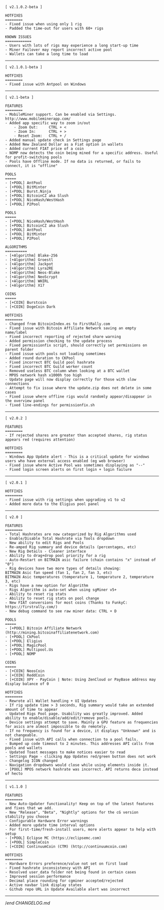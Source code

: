 
    [ v2.1.0.2-beta ]

    HOTFIXES
    ========
    - Fixed issue when using only 1 rig
    - Padded the time-out for users with 60+ rigs

    KNOWN ISSUES
    ============
    - Users with lots of rigs may experience a long start-up time
    - Miner Failover may report incorrect active pool
    - Wallets can take a long time to load

---

    [ v2.1.0.1-beta ]

    HOTFIXES
    ========
    - Fixed issue with Antpool on Windows

---

    [ v2.1-beta ]

    FEATURES
    ========
    - MobileMiner support. Can be enabled via Settings. http://www.mobileminerapp.com/
    - Added app specific way to zoom in/out
        - Zoom Out:     CTRL + <
        - Zoom In:      CTRL + >
        - Reset Zoom:   CTRL + /
    - Added manual update check in Settings page
    - Added New Zealand Dollar as a Fiat option in wallets
    - Added current FIAT price of a coin
    - NOMP now detects the coin being mined for a specific address. Useful for profit-switching pools
    - Pools have Offline mode. If no data is returned, or fails to connect, it is "offline"

    POOLS
    =====
    - [+POOL] AntPool
    - [+POOL] BitMinter
    - [+POOL] Burst.Ninja
    - [+POOL] BitcoinCZ aka Slush
    - [+POOL] NiceHash/WestHash
    - [+POOL] P2Pool

    POOLS
    =====
    - [+POOL] NiceHash/WestHash
    - [+POOL] BitcoinCZ aka Slush
    - [+POOL] AntPool
    - [+POOL] BitMinter
    - [+POOL] P2Pool

    ALGORITHMS
    ==========
    - [+Algorithm] Blake-256
    - [+Algorithm] Groestl
    - [+Algorithm] Jackpot
    - [+Algorithm] Lyra2RE
    - [+Algorithm] Neos-Blake
    - [+Algorithm] NeoScrypt
    - [+Algorithm] WHIRL
    - [+Algorithm] X17

    COINS
    =====
    - [+COIN] Burstcoin
    - [+COIN] DogeCoin Dark

    HOTFIXES
    ========
    - Changed from BitcoinIndex.es to FirstRally.com
    - Fixed issue with Bitcoin Affiliate Network saving an empty name/label
    - Fixed incorrect reporting of rejected share warning
    - Added permission checking to the update process
    - Fixed permissionfix script, should correctly set permissions on parent folder
    - Fixed issue with pools not loading sometimes
    - Added round duration to CKPool
    - Fixed incorrect BTC Guild pool hashrate
    - Fixed incorrect BTC Guild worker count
    - Removed useless BTC column when looking at a BTC wallet
    - MPOS network hash x1000h too high
    - Update page will now display correctly for those with slow connections
    - Attempt to fix issue where the update.zip does not delete in some cases
    - Fixed issue where offline rigs would randomly appear/disappear in the overview panel
    - fixed line-endings for permissionfix.sh

---

    [ v2.0.2 ]

    FEATURES
    ========
    - If rejected shares are greater than accepted shares, rig status appears red (requires attention)

    HOTFIXES
    ========
    - Windows App Update alert - This is a critical update for windows users who have external access enabled (eg web browser)
    - Fixed issue where Active Pool was sometimes displaying as "--"
    - Fixed login screen alerts on first login + login failure

---

    [ v2.0.1 ]

    HOTFIXES
    ========
    - Fixed issue with rig settings when upgrading v1 to v2
    - Added more data to the Eligius pool panel

---

    [ v2.0 ]

    FEATURES
    ========
    - Total Hashrates are now categorized by Rig Algorithms used
    - Enable/Disable Total Hashrate via Tools dropdown
    - New ability to edit Rigs and Pools
    - Re-amped Rig summary and device details (percentages, etc)
    - New Rig Details - Cleaner interface
    - Ability to drag+drop pool priority for a rig
    - Auto-Restart on BITMAIN asic failure (chain contains "x" instead of "0")
    - Rig devices have two more types of details showing:
    BITMAIN Asic fan speed (fan 1, fan 2, fan 3, etc)
    BITMAIN Asic temperatures (temperature 1, temperature 2, temperature 3, etc)
    - Rigs have a new option for Algorithm
    - Rigs Algorithm is auto-set when using sgMiner v5+
    - Ability to reset rig stats
    - Ability to reset rig stats on pool change
    - New FIAT conversions for most coins (Thanks to FunkyC: https://firstrally.com/)
    - New debug command to see raw miner data: CTRL + D

    POOLS
    =====
    - [+POOL] Bitcoin Affiliate Network (http://mining.bitcoinaffiliatenetwork.com)
    - [+POOL] CkPool
    - [+POOL] Eligius
    - [+POOL] MagicPool
    - [+POOL] Multipool.Us
    - [+POOL] NOMP

    COINS
    =====
    - [+COIN] NeosCoin
    - [+COIN] ReddCoin
    - [+COIN] XPY - PayCoin | Note: Using ZenCloud or PayBase address may display balance of 0

    HOTFIXES
    ========
    - Rewrote all Wallet handling + UI Updates
    - If rig update time > 3 seconds, Rig summary would take an extended amount of time to appear
    - Updated Rigs Pool page. Usability was greatly improved. Added ability to enable/disable/add/edit/remove pools.
    - Device settings attempt to save. Mainly a GPU feature as frequencies for asics are almost impossible to do remotely.
    - If no frequency is found for a device, it displays "Unknown" and is not changeable.
    - Fixed issue with API calls when connection to a pool fails.
    - Bumped up code timeout to 2 minutes. This addresses API calls from pools and wallets
    - Updated Toast messages to make notices easier to read
    - Settings Page - clicking App Updates red/green button does not work
    - Changelog ICON changed
    - Navigation dropdowns would close while using elements inside it.
    - [POOL] MPOS network hashrate was incorrect. API returns deca instead of hecto

---

    [ v1.1.0 ]

    FEATURES
    ========
    - New Auto-Updater functionality! Keep on top of the latest features and fixes that we add.
    - New "Release", "Beta", "Nightly" options for the cG version stability you choose
    - Configurable Hardware Error warnings
    - Added more update time interval options
    - For first-time/fresh-install users, more alerts appear to help with setup
    - [+POOL] Eclipse MC (https://eclipsemc.com)
    - [+POOL] SimpleCoin
    - [+COIN] ContinuumCoin (CTM) (http://continuumcoin.com)

    HOTFIXES
    ========
    - Hardware Errors preference/value not set on first load
    - Fixed hashrate inconsistency with API
    - Resolved user_data folder not being found in certain cases
    - Improved session performance
    - Decimal place rounding for cgminer accepted/rejected
    - Active navbar link display states
    - Github repo URL in Update Available alert was incorrect

---

/*end CHANGELOG.md*
